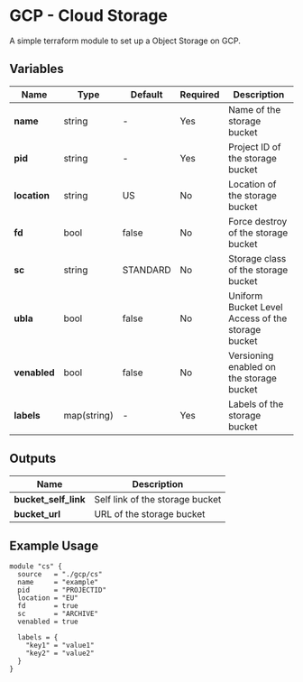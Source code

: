 GCP - Cloud Storage
=========

A simple terraform module to set up a Object Storage on GCP.

Variables
--------------

| Name         | Type        | Default  | Required |Description                                        |
| -------------| ------------| ---------|----------|---------------------------------------------------|
| **name**     | string      | -        | Yes      | Name of the storage bucket                        |
| **pid**      | string      | -        | Yes      | Project ID of the storage bucket                  |
| **location** | string      | US       | No       | Location of the storage bucket                    |
| **fd**       | bool        | false    | No       | Force destroy of the storage bucket               |
| **sc**       | string      | STANDARD | No       | Storage class of the storage bucket               |
| **ubla**     | bool        | false    | No       | Uniform Bucket Level Access of the storage bucket |
| **venabled** | bool        | false    | No       | Versioning enabled on the storage bucket          |
| **labels**   | map(string) | -        | Yes      | Labels of the storage bucket                      |

Outputs
--------------

| Name                   | Description                     |
| -----------------------| --------------------------------|
| **bucket_self_link**   | Self link of the storage bucket |
| **bucket_url**         | URL  of the storage bucket      |


Example Usage
----------------

```hcl
module "cs" {
  source   = "./gcp/cs"
  name     = "example"
  pid      = "PROJECTID"
  location = "EU"
  fd       = true
  sc       = "ARCHIVE"
  venabled = true

  labels = {
    "key1" = "value1"
    "key2" = "value2"
  }
}
```
